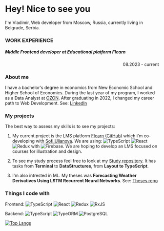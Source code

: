 # Hey! Nice to see you
I'm Vladimir, Web developer from Moscow, Russia, currently living in Belgrade, Serbia.

### WORK EXPERIENCE

##### Middle Frontend developer at Educational platform Flearn
<div style="text-align: right">08.2023 - current</div>

### About me
I have a bachelor's degree in economics from New Economic School and Higher School of Economics. During the last year of my program, I worked as a Data Analyst at [OZON](https://ozon.ru). After graduating in 2022, I changed my career path to Web Development.
See: [LinkedIn](https://www.linkedin.com/in/vfyodorov/)

### My projects
The best way to assess my skills is to see my projects:

1. My current project is the LMS platform [Flearn](https://flearn.net) ([GitHub](https://github.com/sulianova/flearn-frontend)) which i'm co-developing with [Sofi Ulianova](https://github.com/sulianova). We are using: <img alt="TypeScript" src="https://img.shields.io/badge/-TypeScript-007ACC?style=flat-square&logo=typescript&logoColor=white" /> <img alt="React" src="https://img.shields.io/badge/-React-45b8d8?style=flat-square&logo=react&logoColor=white" /> <img alt="Redux" src="https://img.shields.io/badge/-Redux-764ABC?style=flat-square&logo=redux&logoColor=white" /> with <img alt="Firebase" src="https://img.shields.io/badge/-Firebase-EB844E?style=flat-square&logo=firebase&logoColor=white" />. We are hoping to develop an LMS focused on courses for illustration and design.

2. To see my study process feel free to look at my [Study repository](https://github.com/VladimirFyodorov/Study). It has tasks from **Terminal** to **DataStructures**, from **Layout to TypeScript**.

3. I'm also intrested in ML. My theses was **Forecasting Weather Derivatives Using LSTM Recurrent Neural Networks**. See: [Theses repo](https://github.com/VladimirFyodorov/Thesis)

### Things I code with
<p>
  Frontend: 
  <img alt="TypeScript" src="https://img.shields.io/badge/-TypeScript-007ACC?style=flat-square&logo=typescript&logoColor=white" />
  <img alt="React" src="https://img.shields.io/badge/-React-45b8d8?style=flat-square&logo=react&logoColor=white" />
  <img alt="Redux" src="https://img.shields.io/badge/-Redux-764ABC?style=flat-square&logo=redux&logoColor=white" />
  <img alt="RxJS" src="https://img.shields.io/badge/-RxJS-FF00FF"/>
</p>
<p>
  Backend:
  <img alt="TypeScript" src="https://img.shields.io/badge/-TypeScript-007ACC?style=flat-square&logo=typescript&logoColor=white" />
  <img alt="TypeORM" src="https://img.shields.io/badge/-TypeORM-FF5733" />
  <img alt="PostgreSQL" src="https://img.shields.io/badge/-PostgreSQL-4169E1?style=flat-square&logo=postgresql&logoColor=white" />
</p>

[![Top Langs](https://github-readme-stats.vercel.app/api/top-langs/?username=VladimirFyodorov&theme=dark&layout=compact)](https://github.com/anuraghazra/github-readme-stats)

